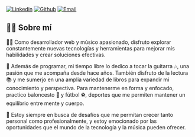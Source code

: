 [![Linkedin](https://img.shields.io/static/v1?label=&message=linkedin&color=0e76a8&logo=linkedin&logoColor=white&style=for-the-badge)](https://www.linkedin.com/in/aldairgonzalez/)
[![Github](https://img.shields.io/static/v1?label=&message=github&color=171515&logo=github&logoColor=white&style=for-the-badge)](https://github.com/aldair-gonzalez)
[![Email](https://img.shields.io/static/v1?label=&message=gmail&color=ea4335&logo=gmail&logoColor=white&style=for-the-badge)](mailto:aldairgome97@gmail.com)

## 👨‍💻 Sobre mí

👨‍💻 Como desarrollador web y músico apasionado, disfruto explorar constantemente nuevas tecnologías y herramientas para mejorar mis habilidades y crear soluciones efectivas.

🎸 Además de programar, mi tiempo libre lo dedico a tocar la guitarra 🎶, una pasión que me acompaña desde hace años. También disfruto de la lectura 📚 y me sumerjo en una amplia variedad de libros para expandir mi conocimiento y perspectiva. Para mantenerme en forma y enfocado, practico baloncesto 🏀 y fútbol ⚽, deportes que me permiten mantener un equilibrio entre mente y cuerpo.

💪 Estoy siempre en busca de desafíos que me permitan crecer tanto personal como profesionalmente, y estoy emocionado por las oportunidades que el mundo de la tecnología y la música pueden ofrecer.
